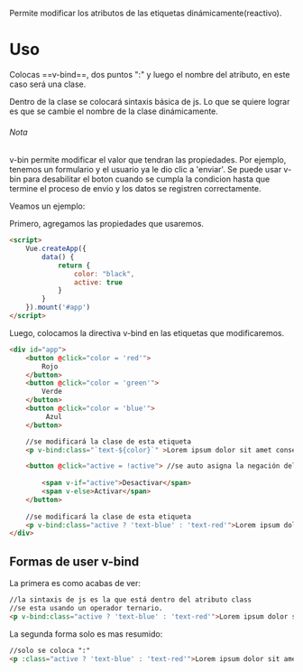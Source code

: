 Permite modificar los atributos de las etiquetas dinámicamente(reactivo).

# Uso
Colocas ==v-bind==, dos puntos ":" y luego el nombre del atributo, en este caso será una clase. 

Dentro de la clase se colocará sintaxis básica de js. Lo que se quiere lograr es que se cambie el nombre de la clase dinámicamente.

###### Nota
v-bin permite modificar el valor que tendran las propiedades. Por ejemplo, tenemos un formulario y el usuario ya le dio clic a 'enviar'. Se puede usar v-bin para desabilitar el boton cuando se cumpla la condicion hasta que termine el proceso de envio y los datos se registren correctamente.

Veamos un ejemplo:

Primero, agregamos las propiedades que usaremos.
```HTML
<script>
	Vue.createApp({
		data() {
			return {
				color: "black",
				active: true
			}
        }
	}).mount('#app')
</script>
```
Luego, colocamos la directiva v-bind en las etiquetas que modificaremos.
```HTML
<div id="app">
    <button @click="color = 'red'">
        Rojo
    </button>
    <button @click="color = 'green'">
        Verde
    </button>
    <button @click="color = 'blue'">
         Azul
    </button>

	//se modificará la clase de esta etiqueta
    <p v-bind:class="`text-${color}`" >Lorem ipsum dolor sit amet consectetur adipisicing elit. Excepturi, deserunt nemo </p>

    <button @click="active = !active"> //se auto asigna la negación del valor de la variable cada vez que se hace clic.
    
        <span v-if="active">Desactivar</span>
        <span v-else>Activar</span>
    </button>
	
	//se modificará la clase de esta etiqueta
	<p v-bind:class="active ? 'text-blue' : 'text-red'">Lorem ipsum dolor sit amet con</p>
</div>
```

## Formas de user v-bind
La primera es como acabas de ver:
```HTML
//la sintaxis de js es la que está dentro del atributo class
//se esta usando un operador ternario.
<p v-bind:class="active ? 'text-blue' : 'text-red'">Lorem ipsum dolor sit amet con</p>
```
La segunda forma solo es mas resumido:
```HTML
//solo se coloca ":"
<p :class="active ? 'text-blue' : 'text-red'">Lorem ipsum dolor sit amet con</p>
```
